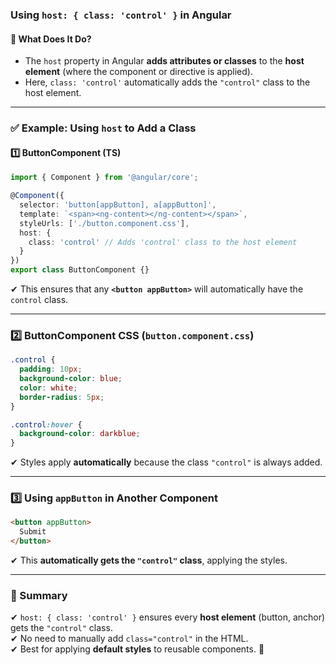 ### **Using `host: { class: 'control' }` in Angular**  

#### **📌 What Does It Do?**  
- The `host` property in Angular **adds attributes or classes** to the **host element** (where the component or directive is applied).  
- Here, `class: 'control'` automatically adds the `"control"` class to the host element.  

---

### **✅ Example: Using `host` to Add a Class**
#### **1️⃣ ButtonComponent (TS)**
```ts
import { Component } from '@angular/core';

@Component({
  selector: 'button[appButton], a[appButton]',
  template: `<span><ng-content></ng-content></span>`,
  styleUrls: ['./button.component.css'],
  host: {
    class: 'control' // Adds 'control' class to the host element
  }
})
export class ButtonComponent {}
```
✔ This ensures that any **`<button appButton>`** will automatically have the `control` class.

---

### **2️⃣ ButtonComponent CSS (`button.component.css`)**
```css
.control {
  padding: 10px;
  background-color: blue;
  color: white;
  border-radius: 5px;
}

.control:hover {
  background-color: darkblue;
}
```
✔ Styles apply **automatically** because the class `"control"` is always added.

---

### **3️⃣ Using `appButton` in Another Component**
```html
<button appButton>
  Submit
</button>
```
✔ This **automatically gets the `"control"` class**, applying the styles.

---

### **🎯 Summary**
✔ `host: { class: 'control' }` ensures every **host element** (button, anchor) gets the `"control"` class.  
✔ No need to manually add `class="control"` in the HTML.  
✔ Best for applying **default styles** to reusable components. 🚀